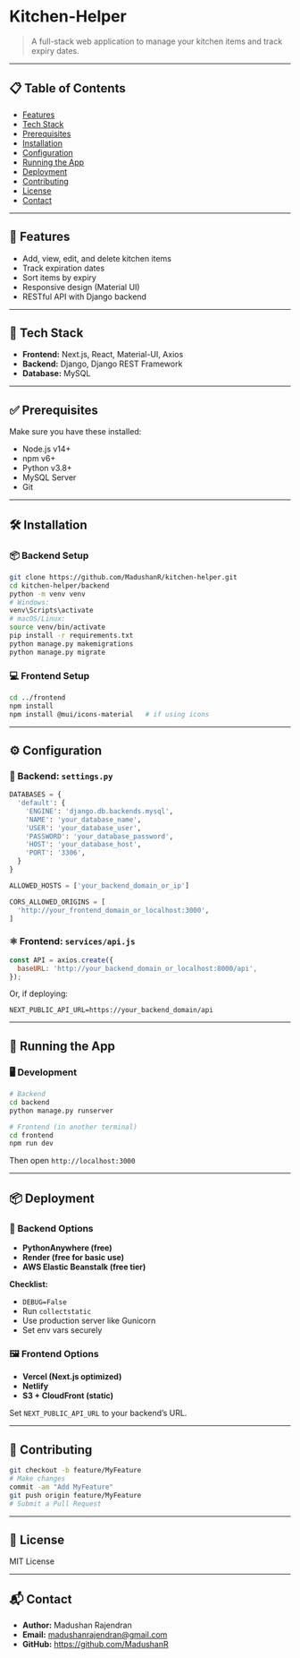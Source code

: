 # Kitchen-Helper

> A full-stack web application to manage your kitchen items and track expiry dates.

---

## 📋 Table of Contents
- [Features](#features)
- [Tech Stack](#tech-stack)
- [Prerequisites](#prerequisites)
- [Installation](#installation)
- [Configuration](#configuration)
- [Running the App](#running-the-app)
- [Deployment](#deployment)
- [Contributing](#contributing)
- [License](#license)
- [Contact](#contact)

---

## 🌟 Features
- Add, view, edit, and delete kitchen items
- Track expiration dates
- Sort items by expiry
- Responsive design (Material UI)
- RESTful API with Django backend

---

## 🧰 Tech Stack
- **Frontend:** Next.js, React, Material-UI, Axios
- **Backend:** Django, Django REST Framework
- **Database:** MySQL

---

## ✅ Prerequisites
Make sure you have these installed:
- Node.js v14+
- npm v6+
- Python v3.8+
- MySQL Server
- Git

---

## 🛠 Installation

### 📦 Backend Setup
```bash
git clone https://github.com/MadushanR/kitchen-helper.git
cd kitchen-helper/backend
python -m venv venv
# Windows:
venv\Scripts\activate
# macOS/Linux:
source venv/bin/activate
pip install -r requirements.txt
python manage.py makemigrations
python manage.py migrate
```

### 💻 Frontend Setup
```bash
cd ../frontend
npm install
npm install @mui/icons-material   # if using icons
```

---

## ⚙️ Configuration

### 🐍 Backend: `settings.py`
```python
DATABASES = {
  'default': {
    'ENGINE': 'django.db.backends.mysql',
    'NAME': 'your_database_name',
    'USER': 'your_database_user',
    'PASSWORD': 'your_database_password',
    'HOST': 'your_database_host',
    'PORT': '3306',
  }
}

ALLOWED_HOSTS = ['your_backend_domain_or_ip']

CORS_ALLOWED_ORIGINS = [
  'http://your_frontend_domain_or_localhost:3000',
]
```

### ⚛️ Frontend: `services/api.js`
```js
const API = axios.create({
  baseURL: 'http://your_backend_domain_or_localhost:8000/api',
});
```

Or, if deploying:
```
NEXT_PUBLIC_API_URL=https://your_backend_domain/api
```

---

## 🚀 Running the App

### 🖥 Development
```bash
# Backend
cd backend
python manage.py runserver

# Frontend (in another terminal)
cd frontend
npm run dev
```
Then open `http://localhost:3000`

---

## 📦 Deployment

### 🧩 Backend Options
- **PythonAnywhere (free)**
- **Render (free for basic use)**
- **AWS Elastic Beanstalk (free tier)**

**Checklist:**
- `DEBUG=False`
- Run `collectstatic`
- Use production server like Gunicorn
- Set env vars securely

### 🖼 Frontend Options
- **Vercel (Next.js optimized)**
- **Netlify**
- **S3 + CloudFront (static)**

Set `NEXT_PUBLIC_API_URL` to your backend’s URL.

---

## 🤝 Contributing
```bash
git checkout -b feature/MyFeature
# Make changes
commit -am "Add MyFeature"
git push origin feature/MyFeature
# Submit a Pull Request
```

---

## 🪪 License
MIT License

---

## 📬 Contact
- **Author:** Madushan Rajendran
- **Email:** madushanrajendran@gmail.com
- **GitHub:** https://github.com/MadushanR
